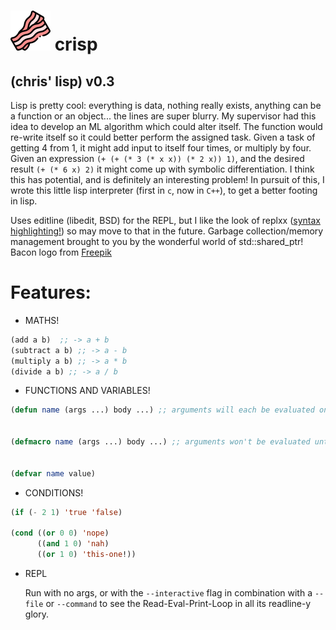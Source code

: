 # ![icon](https://raw.githubusercontent.com/cbosoft/lisp-interpreter/master/assets/logo.png) crisp

## (chris' lisp) v0.3

Lisp  is pretty cool: everything is data, nothing really exists, anything can be
a function or an object... the lines are super blurry. My supervisor had this
idea to develop an ML algorithm which could alter itself. The function would
re-write itself so it could better perform the assigned task. Given a task of
getting 4 from 1, it might add input to itself four times, or multiply by four.
Given an expression `(+ (+ (* 3 (* x x)) (* 2 x)) 1)`, and the desired result
`(+ (* 6 x) 2)` it might come up with symbolic differentiation. I think this has
potential, and is definitely an interesting problem! In pursuit of this, I wrote
this little lisp interpreter (first in `c`, now in `C++`), to get a better
footing in lisp.

Uses editline (libedit, BSD) for the REPL, but I like the look of replxx
([syntax
highlighting!](https://github.com/AmokHuginnsson/replxx/blob/master/examples/c-api.c))
so may move to that in the future. Garbage collection/memory management brought
to you by the wonderful world of std::shared_ptr! Bacon logo from
[Freepik](https://www.flaticon.com/authors/freepik)

# Features:

  - MATHS!
```lisp
(add a b)  ;; -> a + b
(subtract a b) ;; -> a - b
(multiply a b) ;; -> a * b
(divide a b) ;; -> a / b
```

  - FUNCTIONS AND VARIABLES!
```lisp
(defun name (args ...) body ...) ;; arguments will each be evaluated once


(defmacro name (args ...) body ...) ;; arguments won't be evaluated until requested


(defvar name value)
```

  - CONDITIONS!
```lisp
(if (- 2 1) 'true 'false)

(cond ((or 0 0) 'nope)
      ((and 1 0) 'nah)
      ((or 1 0) 'this-one!))
```

  - REPL

    Run with no args, or with the `--interactive` flag in combination with a
    `--file` or `--command` to see the Read-Eval-Print-Loop in all its readline-y
    glory.

